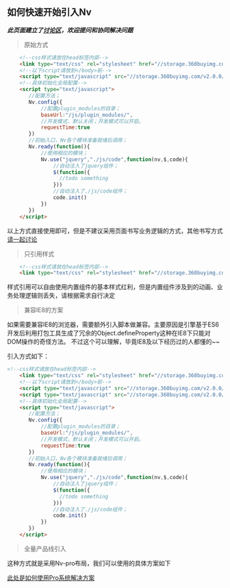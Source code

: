 如何快速开始引入Nv
---
***此页面建立了[讨论区](//github.com/guguaihaha/Nv-engine/issues/3)，欢迎提问和协同解决问题***
> 原始方式

```html
    <!--css样式请放在head标签内部-->
    <link type="text/css" rel="stylesheet" href="//storage.360buyimg.com/v2.0.0/nv.min.css" />
    <!--以下script请放到</body>前-->
    <script type="text/javascript" src="//storage.360buyimg.com/v2.0.0/nv.min.js"></script>
    <!--具体初始化全局配置-->
    <script type="text/javascript">
       //配置方法；
       Nv.config({
           //配置plugin_modules的目录；
           baseUrl:"/js/plugin_modules/",
           //开发模式，默认关闭；开发模式可以开启。
           requestTime:true
       })
       //初始入口，Nv各个模块准备就绪后调用；
       Nv.ready(function(){
           //使用相应的模块；
           Nv.use("jquery","./js/code",function(nv,$,code){
               //自动注入了jquery组件；
               $(function({
                 //todo something
               }))
               //自动注入了./js/code组件；
               code.init()
           })
       })
    </script>
```
以上方式直接使用即可，但是不建议采用页面书写业务逻辑的方式，其他书写方式[请一起讨论](//github.com/guguaihaha/Nv-engine/issues/2)


> 只引用样式
```html
    <!--css样式请放在head标签内部-->
    <link type="text/css" rel="stylesheet" href="//storage.360buyimg.com/v2.0.0/nv.min.css" />
```
样式引用可以自由使用内置组件的基本样式红利，但是内置组件涉及到的动画、业务处理逻辑则丢失，请根据需求自行决定


> 兼容IE8的方案

如果需要兼容IE8的浏览器，需要额外引入脚本做兼容。主要原因是引擎基于ES6开发后利用打包工具生成了冗余的Object.defineProperty这种在IE8下只能对DOM操作的奇怪方法。
不过这个可以理解，毕竟IE8及以下经历过的人都懂的~~

引入方式如下：

```html
<!--css样式请放在head标签内部-->
    <link type="text/css" rel="stylesheet" href="//storage.360buyimg.com/v2.0.0/nv.min.css" />
    <!--以下script请放到</body>前-->
    <script type="text/javascript" src="//storage.360buyimg.com/v2.0.0/polyfill.min.js"></script>
    <script type="text/javascript" src="//storage.360buyimg.com/v2.0.0/nv.min.js"></script>
    <!--具体初始化全局配置-->
    <script type="text/javascript">
       //配置方法；
       Nv.config({
           //配置plugin_modules的目录；
           baseUrl:"/js/plugin_modules/",
           //开发模式，默认关闭；开发模式可以开启。
           requestTime:true
       })
       //初始入口，Nv各个模块准备就绪后调用；
       Nv.ready(function(){
           //使用相应的模块；
           Nv.use("jquery","./js/code",function(nv,$,code){
               //自动注入了jquery组件；
               $(function({
                 //todo something
               }))
               //自动注入了./js/code组件；
               code.init()
           })
       })
    </script>
```


> 全量产品线引入

这种方式就是采用Nv-pro布局，我们可以使用的具体方案如下

[此处是如何使用Pro系统解决方案](//github.com/guguaihaha/Nv-pro)